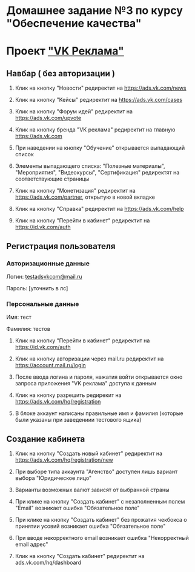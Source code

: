 
# Домашнее задание №3 по курсу "Обеспечение качества"

# Проект ["VK Реклама"](https://ads.vk.com)

## Навбар ( без авторизации )

1. Клик на кнопку "Новости" редиректит на <https://ads.vk.com/news>

2. Клик на кнопку "Кейсы" редиректит на <https://ads.vk.com/cases>

3. Клик на кнопку "Форум идей" редиректит на <https://ads.vk.com/upvote>

4. Клик на кнопку бренда "VK реклама" редиректит на главную <https://ads.vk.com>

5. При наведении на кнопку "Обучение" открывается выпадающий список

6. Элементы выпадающего списка: "Полезные материалы", "Мероприятия", "Видеокурсы", "Сертификация" редиректят на соответствующие страницы

7. Клик на кнопку "Монетизация" редиректит на <https://ads.vk.com/partner>, открытую в новой вкладке

8. Клик на кнопку "Справка" редиректит на <https://ads.vk.com/help>

9. Клик на кнопку "Перейти в кабинет" редиректит на <https://id.vk.com/auth>

## Регистрация пользователя

### Авторизационные данные

Логин: testadsvkcom@mail.ru

Пароль: [уточнить в лс]

### Персональные данные

Имя: тест

Фамилия: тестов

1. Клик на кнопку "Перейти в кабинет" редиректит на <https://id.vk.com/auth>

2. Клик на кнопку авторизации через mail.ru редиректит на <https://account.mail.ru/login>

3. После ввода логина и пароля, нажатия войти открывается окно запроса приложения "VK реклама" доступа к данным

4. Клик на кнопку разрешить редирекит на <https://ads.vk.com/hq/registration>

5. В блоке аккаунт написаны правильные имя и фамилия (которые были указаны при заведениии тестового ящика)

## Создание кабинета

1. Клик на кнопку "Создать новый кабинет" редиректит на <https://ads.vk.com/hq/registration/new>

2. При выборе типа аккаунта "Агенство" доступен лишь вариант выбора "Юридическое лицо"

3. Варианты возможных валют зависят от выбранной страны

4. При клике на кнопку "Создать кабинет" с незаполненным полем "Email" возникает ошибка "Обязательное поле"

5. При клике на кнопку "Создать кабинет" без прожатия чекбокса о принятии усовий возникает ошибка "Обязательное поле"

6. При вводе некорректного email возникает ошибка "Некорректный email адрес"

7. Клик на кнопку "Создать кабинет" редиректит на ads.vk.com/hq/dashboard
